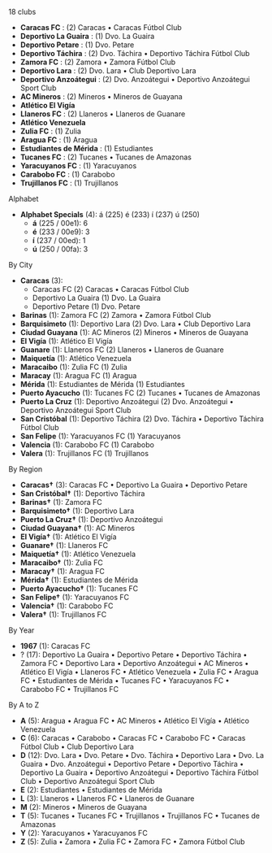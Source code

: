 18 clubs

- **Caracas FC** : (2) Caracas • Caracas Fútbol Club
- **Deportivo La Guaira** : (1) Dvo. La Guaira
- **Deportivo Petare** : (1) Dvo. Petare
- **Deportivo Táchira** : (2) Dvo. Táchira • Deportivo Táchira Fútbol Club
- **Zamora FC** : (2) Zamora • Zamora Fútbol Club
- **Deportivo Lara** : (2) Dvo. Lara • Club Deportivo Lara
- **Deportivo Anzoátegui** : (2) Dvo. Anzoátegui • Deportivo Anzoátegui Sport Club
- **AC Mineros** : (2) Mineros • Mineros de Guayana
- **Atlético El Vigía**
- **Llaneros FC** : (2) Llaneros • Llaneros de Guanare
- **Atlético Venezuela**
- **Zulia FC** : (1) Zulia
- **Aragua FC** : (1) Aragua
- **Estudiantes de Mérida** : (1) Estudiantes
- **Tucanes FC** : (2) Tucanes • Tucanes de Amazonas
- **Yaracuyanos FC** : (1) Yaracuyanos
- **Carabobo FC** : (1) Carabobo
- **Trujillanos FC** : (1) Trujillanos




Alphabet

- **Alphabet Specials** (4):  á (225) é (233) í (237) ú (250)
  - **á** (225 / 00e1): 6
  - **é** (233 / 00e9): 3
  - **í** (237 / 00ed): 1
  - **ú** (250 / 00fa): 3




By City

- **Caracas** (3): 
  - Caracas FC  (2) Caracas • Caracas Fútbol Club
  - Deportivo La Guaira  (1) Dvo. La Guaira
  - Deportivo Petare  (1) Dvo. Petare
- **Barinas** (1): Zamora FC  (2) Zamora • Zamora Fútbol Club
- **Barquisimeto** (1): Deportivo Lara  (2) Dvo. Lara • Club Deportivo Lara
- **Ciudad Guayana** (1): AC Mineros  (2) Mineros • Mineros de Guayana
- **El Vigía** (1): Atlético El Vigía 
- **Guanare** (1): Llaneros FC  (2) Llaneros • Llaneros de Guanare
- **Maiquetía** (1): Atlético Venezuela 
- **Maracaibo** (1): Zulia FC  (1) Zulia
- **Maracay** (1): Aragua FC  (1) Aragua
- **Mérida** (1): Estudiantes de Mérida  (1) Estudiantes
- **Puerto Ayacucho** (1): Tucanes FC  (2) Tucanes • Tucanes de Amazonas
- **Puerto La Cruz** (1): Deportivo Anzoátegui  (2) Dvo. Anzoátegui • Deportivo Anzoátegui Sport Club
- **San Cristóbal** (1): Deportivo Táchira  (2) Dvo. Táchira • Deportivo Táchira Fútbol Club
- **San Felipe** (1): Yaracuyanos FC  (1) Yaracuyanos
- **Valencia** (1): Carabobo FC  (1) Carabobo
- **Valera** (1): Trujillanos FC  (1) Trujillanos




By Region

- **Caracas†** (3):   Caracas FC • Deportivo La Guaira • Deportivo Petare
- **San Cristóbal†** (1):   Deportivo Táchira
- **Barinas†** (1):   Zamora FC
- **Barquisimeto†** (1):   Deportivo Lara
- **Puerto La Cruz†** (1):   Deportivo Anzoátegui
- **Ciudad Guayana†** (1):   AC Mineros
- **El Vigía†** (1):   Atlético El Vigía
- **Guanare†** (1):   Llaneros FC
- **Maiquetía†** (1):   Atlético Venezuela
- **Maracaibo†** (1):   Zulia FC
- **Maracay†** (1):   Aragua FC
- **Mérida†** (1):   Estudiantes de Mérida
- **Puerto Ayacucho†** (1):   Tucanes FC
- **San Felipe†** (1):   Yaracuyanos FC
- **Valencia†** (1):   Carabobo FC
- **Valera†** (1):   Trujillanos FC




By Year

- **1967** (1):   Caracas FC
- ? (17):   Deportivo La Guaira • Deportivo Petare • Deportivo Táchira • Zamora FC • Deportivo Lara • Deportivo Anzoátegui • AC Mineros • Atlético El Vigía • Llaneros FC • Atlético Venezuela • Zulia FC • Aragua FC • Estudiantes de Mérida • Tucanes FC • Yaracuyanos FC • Carabobo FC • Trujillanos FC






By A to Z

- **A** (5): Aragua • Aragua FC • AC Mineros • Atlético El Vigía • Atlético Venezuela
- **C** (6): Caracas • Carabobo • Caracas FC • Carabobo FC • Caracas Fútbol Club • Club Deportivo Lara
- **D** (12): Dvo. Lara • Dvo. Petare • Dvo. Táchira • Deportivo Lara • Dvo. La Guaira • Dvo. Anzoátegui • Deportivo Petare • Deportivo Táchira • Deportivo La Guaira • Deportivo Anzoátegui • Deportivo Táchira Fútbol Club • Deportivo Anzoátegui Sport Club
- **E** (2): Estudiantes • Estudiantes de Mérida
- **L** (3): Llaneros • Llaneros FC • Llaneros de Guanare
- **M** (2): Mineros • Mineros de Guayana
- **T** (5): Tucanes • Tucanes FC • Trujillanos • Trujillanos FC • Tucanes de Amazonas
- **Y** (2): Yaracuyanos • Yaracuyanos FC
- **Z** (5): Zulia • Zamora • Zulia FC • Zamora FC • Zamora Fútbol Club




